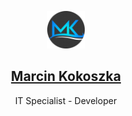 <p align="center">
  <a href="https://cocoshka.github.io">
    <img alt="Marcin Kokoszka" src="./src/images/logo.png" width="60"/>
    <h2 align="center">Marcin Kokoszka</h2>
  </a>
</p>

<p align="center">IT Specialist - Developer</p>
